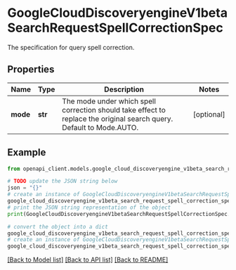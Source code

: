 # GoogleCloudDiscoveryengineV1betaSearchRequestSpellCorrectionSpec

The specification for query spell correction.

## Properties

Name | Type | Description | Notes
------------ | ------------- | ------------- | -------------
**mode** | **str** | The mode under which spell correction should take effect to replace the original search query. Default to Mode.AUTO. | [optional] 

## Example

```python
from openapi_client.models.google_cloud_discoveryengine_v1beta_search_request_spell_correction_spec import GoogleCloudDiscoveryengineV1betaSearchRequestSpellCorrectionSpec

# TODO update the JSON string below
json = "{}"
# create an instance of GoogleCloudDiscoveryengineV1betaSearchRequestSpellCorrectionSpec from a JSON string
google_cloud_discoveryengine_v1beta_search_request_spell_correction_spec_instance = GoogleCloudDiscoveryengineV1betaSearchRequestSpellCorrectionSpec.from_json(json)
# print the JSON string representation of the object
print(GoogleCloudDiscoveryengineV1betaSearchRequestSpellCorrectionSpec.to_json())

# convert the object into a dict
google_cloud_discoveryengine_v1beta_search_request_spell_correction_spec_dict = google_cloud_discoveryengine_v1beta_search_request_spell_correction_spec_instance.to_dict()
# create an instance of GoogleCloudDiscoveryengineV1betaSearchRequestSpellCorrectionSpec from a dict
google_cloud_discoveryengine_v1beta_search_request_spell_correction_spec_from_dict = GoogleCloudDiscoveryengineV1betaSearchRequestSpellCorrectionSpec.from_dict(google_cloud_discoveryengine_v1beta_search_request_spell_correction_spec_dict)
```
[[Back to Model list]](../README.md#documentation-for-models) [[Back to API list]](../README.md#documentation-for-api-endpoints) [[Back to README]](../README.md)


